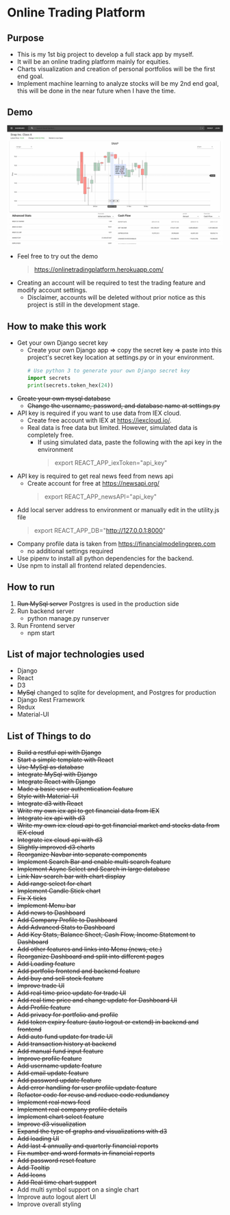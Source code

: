 # Online Trading Platform
## Purpose
* This is my 1st big project to develop a full stack app by myself.
* It will be an online trading platform mainly for equities.
* Charts visualization and creation of personal portfolios will be the first end goal.
* Implement machine learning to analyze stocks will be my 2nd end goal, this will be done in the near future when I have the time.

## Demo
![Demo](./images/demo.gif)
* Feel free to try out the demo
  > https://onlinetradingplatform.herokuapp.com/
* Creating an account will be required to test the trading feature and modify account settings.
  * Disclaimer, accounts will be deleted without prior notice as this project is still in the development stage.

## How to make this work
* Get your own Django secret key
  * Create your own Django app => copy the secret key => paste into this project's secret key location at settings.py or in your environment.
      ```python
      # Use python 3 to generate your own Django secret key
      import secrets
      print(secrets.token_hex(24))
      ```
* ~~Create your own mysql database~~
  * ~~Change the username, password, and database name at settings.py~~
* API key is required if you want to use data from IEX cloud.
  * Create free account with IEX at https://iexcloud.io/.
  * Real data is free data but limited. However, simulated data is completely free.
    * If using simulated data, paste the following with the api key in the environment
      > export REACT_APP_iexToken="api_key"
* API key is required to get real news feed from news api
  * Create account for free at https://newsapi.org/
    > export REACT_APP_newsAPI="api_key"
* Add local server address to environment or manually edit in the utility.js file
  > export REACT_APP_DB="http://127.0.0.1:8000"
* Company profile data is taken from https://financialmodelingprep.com
  * no additional settings required
* Use pipenv to install all python dependencies for the backend.
* Use npm to install all frontend related dependencies.

## How to run
1. ~~Run MySql server~~ Postgres is used in the production side
2. Run backend server
    * python manage.py runserver
3. Run Frontend server
    * npm start

## List of major technologies used
* Django
* React
* D3
* ~~MySql~~ changed to sqlite for development, and Postgres for production
* Django Rest Framework
* Redux
* Material-UI

## List of Things to do
* ~~Build a restful api with Django~~
* ~~Start a simple template with React~~
* ~~Use MySql as database~~
* ~~Integrate MySql with Django~~
* ~~Integrate React with Django~~
* ~~Made a basic user authentication feature~~
* ~~Style with Material-UI~~
* ~~Integrate d3 with React~~
* ~~Write my own iex api to get financial data from IEX~~
* ~~Integrate iex api with d3~~
* ~~Write my own iex cloud api to get financial market and stocks data from IEX cloud~~
* ~~Integrate iex cloud api with d3~~
* ~~Slightly improved d3 charts~~
* ~~Reorganize Navbar into separate components~~
* ~~Implement Search Bar and enable multi search feature~~
* ~~Implement Async Select and Search in large database~~
* ~~Link Nav search bar with chart display~~
* ~~Add range select for chart~~
* ~~Implement Candle Stick chart~~
* ~~Fix X ticks~~
* ~~Implement Menu bar~~
* ~~Add news to Dashboard~~
* ~~Add Company Profile to Dashboard~~
* ~~Add Advanced Stats to Dashboard~~
* ~~Add Key Stats, Balance Sheet, Cash Flow, Income Statement to Dashboard~~
* ~~Add other features and links into Menu (news, etc.)~~
* ~~Reorganize Dashboard and split into different pages~~
* ~~Add Loading feature~~
* ~~Add portfolio frontend and backend feature~~
* ~~Add buy and sell stock feature~~
* ~~Improve trade UI~~
* ~~Add real time price update for trade UI~~
* ~~Add real time price and change update for Dashboard UI~~
* ~~Add Profile feature~~
* ~~Add privacy for portfolio and profile~~
* ~~Add token expiry feature (auto logout or extend) in backend and frontend~~
* ~~Add auto fund update for trade UI~~
* ~~Add transaction history at backend~~
* ~~Add manual fund input feature~~
* ~~Improve profile feature~~
* ~~Add username update feature~~
* ~~Add email update feature~~
* ~~Add password update feature~~
* ~~Add error handling for user profile update feature~~
* ~~Refactor code for reuse and reduce code redundancy~~
* ~~Implement real news feed~~
* ~~Implement real company profile details~~
* ~~Implement chart select feature~~
* ~~Improve d3 visualization~~
* ~~Expand the type of graphs and visualizations with d3~~
* ~~Add loading UI~~
* ~~Add last 4 annually and quarterly financial reports~~
* ~~Fix number and word formats in financial reports~~
* ~~Add password reset feature~~
* ~~Add Tooltip~~
* ~~Add Icons~~
* ~~Add Real time chart support~~
* Add multi symbol support on a single chart
* Improve auto logout alert UI
* Improve overall styling
